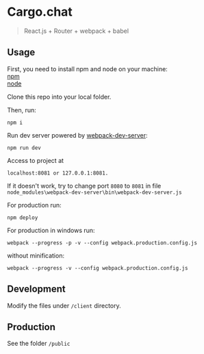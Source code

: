 # Cargo.chat
> React.js + Router + webpack + babel

## Usage

First, you need to install npm and node on your machine:  
[npm](https://www.npmjs.com/)  
[node](https://nodejs.org/en/download/package-manager/)

Clone this repo into your local folder.

Then, run:
```shell
npm i
```

Run dev server powered by [webpack-dev-server](http://webpack.github.io/docs/webpack-dev-server.html):

```shell
npm run dev
```

Access to project at 
```shell
localhost:8081 or 127.0.0.1:8081.
```

If it doesn't work, try to change port `8080` to `8081` in file `node_modules\webpack-dev-server\bin\webpack-dev-server.js`


For production run:

```shell
npm deploy
```

For production in windows run:

```shell
webpack --progress -p -v --config webpack.production.config.js
```

without minification:

```shell
webpack --progress -v --config webpack.production.config.js
```


## Development

Modify the files under `/client` directory.



## Production

See the folder `/public`

